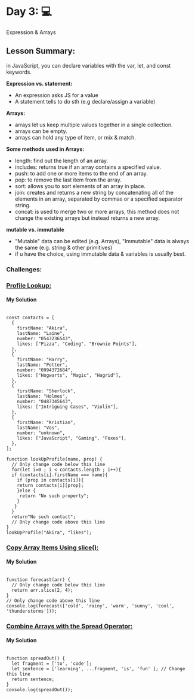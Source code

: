 # Day 3: 💻

Expression & Arrays 

## Lesson Summary:

in JavaScript, you can declare variables with the var, let, and const keywords.

**Expression vs. statement:**
- An expression asks JS for a value
- A statement tells to do sth (e.g declare/assign a variable)

**Arrays:**
 - arrays let us keep multiple values together in a single collection.
 - arrays can be empty.
 - arrays can hold any type of item, or mix & match.
   
**Some methods used in Arrays:**
 - length: find out the length of an array.
 - includes: returns true if an array contains a specified value.
 - push: to add one or more items to the end of an array.
 - pop: to remove the last item from the array.
 - sort: allows you to sort elements of an array in place.
 - join: creates and returns a new string by concatenating all of the elements in an array, separated by commas or a specified separator string.
 - concat: is used to merge two or more arrays, this method does not change the existing arrays but instead returns a new array.

**mutable vs. immutable**
 - "Mutable" data can be edited (e.g. Arrays), "Immutable" data is always the same (e.g. string & other primitives)
 - if u have the choice, using immutable data & variables is usually best.

### Challenges:
### [Profile Lookup:](https://www.freecodecamp.org/learn/javascript-algorithms-and-data-structures/basic-javascript/profile-lookup)
#### My Solution
```

const contacts = [
  {
    firstName: "Akira",
    lastName: "Laine",
    number: "0543236543",
    likes: ["Pizza", "Coding", "Brownie Points"],
  },
  {
    firstName: "Harry",
    lastName: "Potter",
    number: "0994372684",
    likes: ["Hogwarts", "Magic", "Hagrid"],
  },
  {
    firstName: "Sherlock",
    lastName: "Holmes",
    number: "0487345643",
    likes: ["Intriguing Cases", "Violin"],
  },
  {
    firstName: "Kristian",
    lastName: "Vos",
    number: "unknown",
    likes: ["JavaScript", "Gaming", "Foxes"],
  },
];

function lookUpProfile(name, prop) {
  // Only change code below this line
  for(let i=0 ; i < contacts.length ; i++){
  if (contacts[i].firstName === name){
    if (prop in contacts[i]){
    return contacts[i][prop];
    }else {
     return "No such property";
    }
   }
  }
  return"No such contact";
  // Only change code above this line
}
lookUpProfile("Akira", "likes");
```

### [Copy Array Items Using slice():](https://www.freecodecamp.org/learn/javascript-algorithms-and-data-structures/basic-data-structures/copy-array-items-using-slice)
#### My Solution
```

function forecast(arr) {
  // Only change code below this line
  return arr.slice(2, 4);
}
// Only change code above this line
console.log(forecast(['cold', 'rainy', 'warm', 'sunny', 'cool', 'thunderstorms']));
```

### [Combine Arrays with the Spread Operator:](https://www.freecodecamp.org/learn/javascript-algorithms-and-data-structures/basic-data-structures/combine-arrays-with-the-spread-operator)
#### My Solution
```

function spreadOut() {
  let fragment = ['to', 'code'];
  let sentence = ['learning', ...fragment, 'is', 'fun' ]; // Change this line
  return sentence;
}
console.log(spreadOut());
```


  
